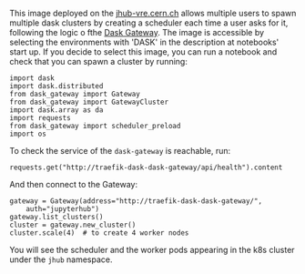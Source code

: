 This image deployed on the [jhub-vre.cern.ch](jhub-vre.cern.ch) allows multiple users to spawn multiple dask clusters by creating a scheduler each time a user asks for it, following the logic o fthe [Dask Gateway](https://gateway.dask.org/). The image is accessible by selecting the environments with 'DASK' in the description at notebooks' start up. 
If you decide to select this image, you can run a notebook and check that you can spawn a cluster by running:

```
import dask
import dask.distributed
from dask_gateway import Gateway
from dask_gateway import GatewayCluster
import dask.array as da
import requests
from dask_gateway import scheduler_preload
import os
```

To check the service of the `dask-gateway` is reachable, run:

```
requests.get("http://traefik-dask-dask-gateway/api/health").content
```

And then connect to the Gateway:

```
gateway = Gateway(address="http://traefik-dask-dask-gateway/",
    auth="jupyterhub")
gateway.list_clusters()
cluster = gateway.new_cluster()
cluster.scale(4)  # to create 4 worker nodes
```

You will see the scheduler and the worker pods appearing in the k8s cluster under the `jhub` namespace. 